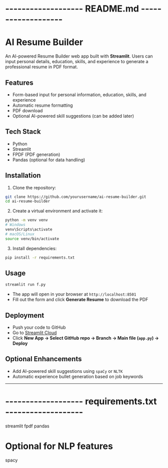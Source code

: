 # ------------------- README.md -------------------

# AI Resume Builder

An AI-powered Resume Builder web app built with **Streamlit**. Users can input personal details, education, skills, and experience to generate a professional resume in PDF format.

## Features
- Form-based input for personal information, education, skills, and experience
- Automatic resume formatting
- PDF download
- Optional AI-powered skill suggestions (can be added later)

## Tech Stack
- Python
- Streamlit
- FPDF (PDF generation)
- Pandas (optional for data handling)

## Installation
1. Clone the repository:
```bash
git clone https://github.com/yourusername/ai-resume-builder.git
cd ai-resume-builder
```
2. Create a virtual environment and activate it:
```bash
python -m venv venv
# Windows
venv\Scripts\activate
# macOS/Linux
source venv/bin/activate
```
3. Install dependencies:
```bash
pip install -r requirements.txt
```

## Usage
```bash
streamlit run f.py
```
- The app will open in your browser at `http://localhost:8501`
- Fill out the form and click **Generate Resume** to download the PDF

## Deployment
- Push your code to GitHub
- Go to [Streamlit Cloud](https://streamlit.io/cloud)
- Click **New App → Select GitHub repo → Branch → Main file (`app.py`) → Deploy**

## Optional Enhancements
- Add AI-powered skill suggestions using `spaCy` or `NLTK`
- Automatic experience bullet generation based on job keywords

---

# ------------------- requirements.txt -------------------

streamlit
fpdf
pandas
# Optional for NLP features
spacy
